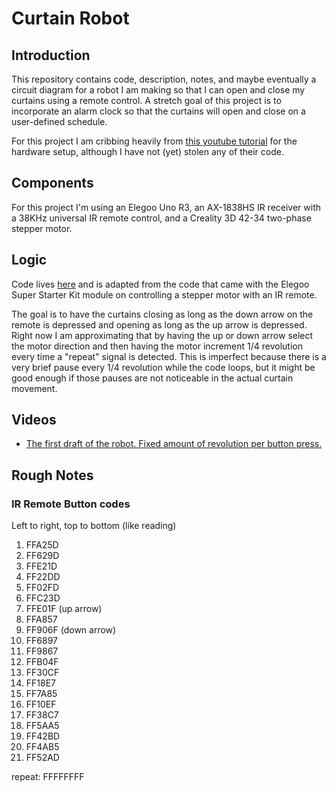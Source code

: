 Curtain Robot
=============

Introduction
------------

This repository contains code, description, notes, and maybe eventually a
circuit diagram for a robot I am making so that I can open and close my curtains
using a remote control. A stretch goal of this project is to incorporate an
alarm clock so that the curtains will open and close on a user-defined schedule.

For this project I am cribbing heavily from [this youtube
tutorial](https://www.youtube.com/watch?v=JtYdPwO65WI) for the hardware setup,
although I have not (yet) stolen any of their code.

Components
----------

For this project I'm using an Elegoo Uno R3, an AX-1838HS IR receiver with a
38KHz universal IR remote control, and a Creality 3D 42-34 two-phase stepper
motor.

Logic
-----

Code lives [here](./motor_code/) and is adapted from the code that came
with the Elegoo Super Starter Kit module on controlling a stepper motor with an
IR remote. 

The goal is to have the curtains closing as long as the down arrow on the remote
is depressed and opening as long as the up arrow is depressed. Right now I am
approximating that by having the up or down arrow select the motor direction and
then having the motor increment 1/4 revolution every time a "repeat" signal is
detected. This is imperfect because there is a very brief pause every 1/4
revolution while the code loops, but it might be good enough if those pauses are
not noticeable in the actual curtain movement.

Videos
------

* [The first draft of the robot. Fixed amount of revolution per button
press.](https://www.youtube.com/watch?v=yPqz3ENg95E)

Rough Notes
-----------

### IR Remote Button codes

Left to right, top to bottom (like reading)

1. FFA25D
2. FF629D
3. FFE21D
4. FF22DD
5. FF02FD
6. FFC23D
7. FFE01F (up arrow)
8. FFA857
9. FF906F (down arrow)
10. FF6897
11. FF9867
12. FFB04F
13. FF30CF
14. FF18E7
15. FF7A85
16. FF10EF
17. FF38C7
18. FF5AA5
19. FF42BD
20. FF4AB5
21. FF52AD

repeat: FFFFFFFF
